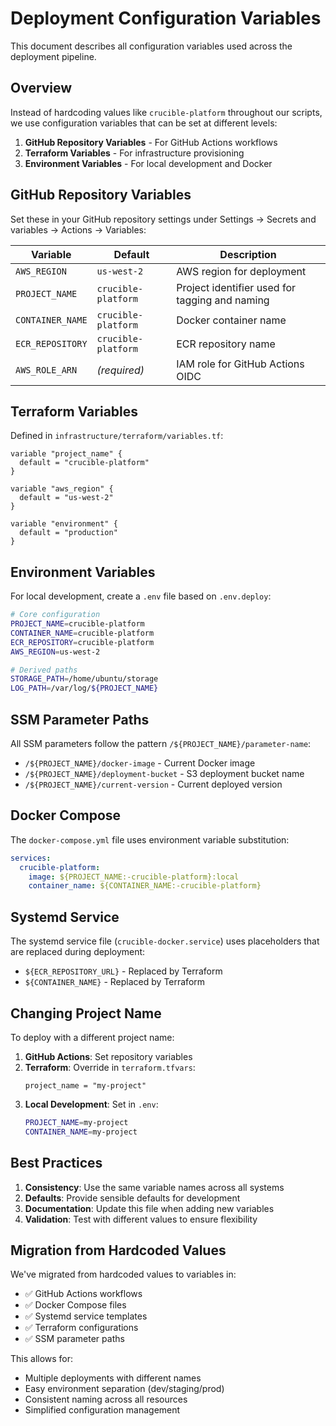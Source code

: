 # Deployment Configuration Variables

This document describes all configuration variables used across the deployment pipeline.

## Overview

Instead of hardcoding values like `crucible-platform` throughout our scripts, we use configuration variables that can be set at different levels:

1. **GitHub Repository Variables** - For GitHub Actions workflows
2. **Terraform Variables** - For infrastructure provisioning
3. **Environment Variables** - For local development and Docker

## GitHub Repository Variables

Set these in your GitHub repository settings under Settings → Secrets and variables → Actions → Variables:

| Variable | Default | Description |
|----------|---------|-------------|
| `AWS_REGION` | `us-west-2` | AWS region for deployment |
| `PROJECT_NAME` | `crucible-platform` | Project identifier used for tagging and naming |
| `CONTAINER_NAME` | `crucible-platform` | Docker container name |
| `ECR_REPOSITORY` | `crucible-platform` | ECR repository name |
| `AWS_ROLE_ARN` | *(required)* | IAM role for GitHub Actions OIDC |

## Terraform Variables

Defined in `infrastructure/terraform/variables.tf`:

```hcl
variable "project_name" {
  default = "crucible-platform"
}

variable "aws_region" {
  default = "us-west-2"
}

variable "environment" {
  default = "production"
}
```

## Environment Variables

For local development, create a `.env` file based on `.env.deploy`:

```bash
# Core configuration
PROJECT_NAME=crucible-platform
CONTAINER_NAME=crucible-platform
ECR_REPOSITORY=crucible-platform
AWS_REGION=us-west-2

# Derived paths
STORAGE_PATH=/home/ubuntu/storage
LOG_PATH=/var/log/${PROJECT_NAME}
```

## SSM Parameter Paths

All SSM parameters follow the pattern `/${PROJECT_NAME}/parameter-name`:

- `/${PROJECT_NAME}/docker-image` - Current Docker image
- `/${PROJECT_NAME}/deployment-bucket` - S3 deployment bucket name
- `/${PROJECT_NAME}/current-version` - Current deployed version

## Docker Compose

The `docker-compose.yml` file uses environment variable substitution:

```yaml
services:
  crucible-platform:
    image: ${PROJECT_NAME:-crucible-platform}:local
    container_name: ${CONTAINER_NAME:-crucible-platform}
```

## Systemd Service

The systemd service file (`crucible-docker.service`) uses placeholders that are replaced during deployment:

- `${ECR_REPOSITORY_URL}` - Replaced by Terraform
- `${CONTAINER_NAME}` - Replaced by Terraform

## Changing Project Name

To deploy with a different project name:

1. **GitHub Actions**: Set repository variables
2. **Terraform**: Override in `terraform.tfvars`:
   ```hcl
   project_name = "my-project"
   ```
3. **Local Development**: Set in `.env`:
   ```bash
   PROJECT_NAME=my-project
   CONTAINER_NAME=my-project
   ```

## Best Practices

1. **Consistency**: Use the same variable names across all systems
2. **Defaults**: Provide sensible defaults for development
3. **Documentation**: Update this file when adding new variables
4. **Validation**: Test with different values to ensure flexibility

## Migration from Hardcoded Values

We've migrated from hardcoded values to variables in:
- ✅ GitHub Actions workflows
- ✅ Docker Compose files
- ✅ Systemd service templates
- ✅ Terraform configurations
- ✅ SSM parameter paths

This allows for:
- Multiple deployments with different names
- Easy environment separation (dev/staging/prod)
- Consistent naming across all resources
- Simplified configuration management